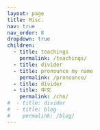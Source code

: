 ```yaml
---
layout: page
title: Misc.
nav: true
nav_order: 8
dropdown: true
children:
  - title: teachings
    permalink: /teachings/
  - title: divider
  - title: pronounce my name
    permalink: /pronounce/
  - title: divider
  - title: 中文
    permalink: /chn/
#  - title: divider
#  - title: blog
#    permalink: /blog/
---
```


